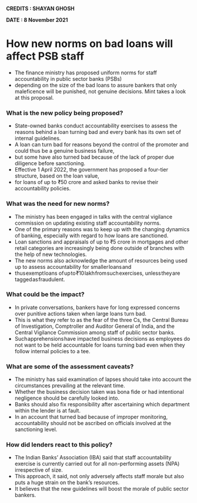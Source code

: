 **CREDITS : SHAYAN GHOSH**

**DATE : 8 November 2021**

# How new norms on bad loans will affect PSB staff
- The finance ministry has proposed uniform norms for staff accountability in public sector banks (PSBs)
- depending on the size of the bad loans to assure bankers that only maleficence will be punished, not genuine decisions. Mint takes a look at this proposal.

### What is the new policy being proposed?
- State-owned banks conduct accountability exercises to assess the reasons behind a loan turning bad and every bank has its own set of internal guidelines.
- A loan can turn bad for reasons beyond the control of the promoter and could thus be a genuine business failure,
- but some have also turned bad because of the lack of proper due diligence before sanctioning.
- Effective 1 April 2022, the government has proposed a four-tier structure, based on the loan value,
- for loans of up to ₹50 crore and asked banks to revise their accountability policies.

### What was the need for new norms?
- The ministry has been engaged in talks with the central vigilance commission on updating existing staff accountability norms.
- One of the primary reasons was to keep up with the changing dynamics of banking, especially with regard to how loans are sanctioned.
- Loan sanctions and appraisals of up to ₹5 crore in mortgages and other retail categories are increasingly being done outside of branches with the help of new technologies.
- The new norms also acknowledge the amount of resources being used up to assess accountability for smaller loans and
- thus exempt loans of up to ₹10 lakh from such exercises, unless they are tagged as fraudulent.

### What could be the impact?
- In private conversations, bankers have for long expressed concerns over punitive actions taken when large loans turn bad.
- This is what they refer to as the fear of the three Cs, the Central Bureau of Investigation, Comptroller and Auditor General of India, and the Central Vigilance Commission among staff of public sector banks.
- Such apprehensions have impacted business decisions as employees do not want to be held accountable for loans turning bad even when they follow internal policies to a tee.

### What are some of the assessment caveats?
- The ministry has said examination of lapses should take into account the circumstances prevailing at the relevant time.
- Whether the business decision taken was bona fide or had intentional negligence should be carefully looked into.
- Banks should also fix responsibility after ascertaining which department within the lender is at fault.
- In an account that turned bad because of improper monitoring, accountability should not be ascribed on officials involved at the sanctioning level.

### How did lenders react to this policy?
- The Indian Banks’ Association (IBA) said that staff accountability exercise is currently carried out for all non-performing assets (NPA) irrespective of size.
- This approach, it said, not only adversely affects staff morale but also puts a huge strain on the bank’s resources.
- It believes that the new guidelines will boost the morale of public sector bankers.
